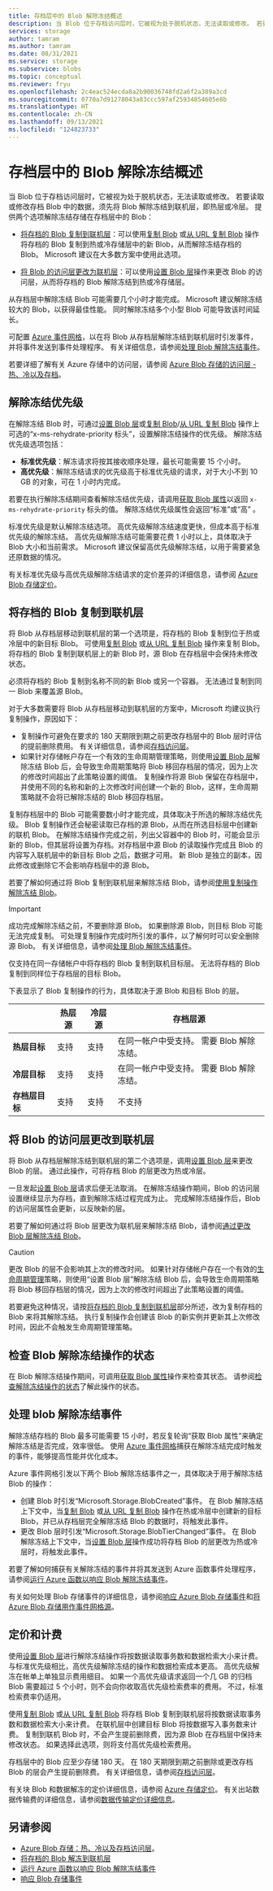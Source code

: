 ```yaml
---
title: 存档层中的 Blob 解除冻结概述
description: 当 Blob 位于存档访问层时，它被视为处于脱机状态，无法读取或修改。 若要读取或修改存档 Blob 中的数据，须先将 Blob 解除冻结到联机层，即热层或冷层。
services: storage
author: tamram
ms.author: tamram
ms.date: 08/31/2021
ms.service: storage
ms.subservice: blobs
ms.topic: conceptual
ms.reviewer: fryu
ms.openlocfilehash: 2c4eac524ecda8a2b90036748fd2a6f2a389a3cd
ms.sourcegitcommit: 0770a7d91278043a83ccc597af25934854605e8b
ms.translationtype: HT
ms.contentlocale: zh-CN
ms.lasthandoff: 09/13/2021
ms.locfileid: "124823733"
---
```

# <a name="overview-of-blob-rehydration-from-the-archive-tier"></a>存档层中的 Blob 解除冻结概述

当 Blob 位于存档访问层时，它被视为处于脱机状态，无法读取或修改。 若要读取或修改存档 Blob 中的数据，须先将 Blob 解除冻结到联机层，即热层或冷层。 提供两个选项解除冻结存储在存档层中的 Blob：

- [将存档的 Blob 复制到联机层](#copy-an-archived-blob-to-an-online-tier)：可以使用[复制 Blob](/rest/api/storageservices/copy-blob) 或[从 URL 复制 Blob](/rest/api/storageservices/copy-blob-from-url) 操作将存档的 Blob 复制到热或冷存储层中的新 Blob，从而解除冻结存档的 Blob。 Microsoft 建议在大多数方案中使用此选项。

- [将 Blob 的访问层更改为联机层](#change-a-blobs-access-tier-to-an-online-tier)：可以使用[设置 Blob 层](/rest/api/storageservices/set-blob-tier)操作来更改 Blob 的访问层，从而将存档的 Blob 解除冻结到热或冷存储层。

从存档层中解除冻结 Blob 可能需要几个小时才能完成。 Microsoft 建议解除冻结较大的 Blob，以获得最佳性能。 同时解除冻结多个小型 Blob 可能导致该时间延长。

可配置 [Azure 事件网格](../../event-grid/overview.md)，以在将 Blob 从存档层解除冻结到联机层时引发事件，并将事件发送到事件处理程序。 有关详细信息，请参阅[处理 Blob 解除冻结事件](#handle-an-event-on-blob-rehydration)。

若要详细了解有关 Azure 存储中的访问层，请参阅 [Azure Blob 存储的访问层 - 热、冷以及存档](storage-blob-storage-tiers.md)。

## <a name="rehydration-priority"></a>解除冻结优先级

在解除冻结 Blob 时，可通过[设置 Blob 层](/rest/api/storageservices/set-blob-tier)或[复制 Blob](/rest/api/storageservices/copy-blob)/[从 URL 复制 Blob](/rest/api/storageservices/copy-blob-from-url) 操作上可选的“x-ms-rehydrate-priority 标头”，设置解除冻结操作的优先级。 解除冻结优先级选项包括：

- **标准优先级**：解冻请求将按其接收顺序处理，最长可能需要 15 个小时。
- **高优先级**：解除冻结请求的优先级高于标准优先级的请求，对于大小不到 10 GB 的对象，可在 1 小时内完成。

若要在执行解除冻结期间查看解除冻结优先级，请调用[获取 Blob 属性](/rest/api/storageservices/get-blob-properties)以返回 `x-ms-rehydrate-priority` 标头的值。 解除冻结优先级属性会返回“标准”或“高” 。

标准优先级是默认解除冻结选项。 高优先级解除冻结速度更快，但成本高于标准优先级的解除冻结。 高优先级解除冻结可能需要花费 1 小时以上，具体取决于 Blob 大小和当前需求。 Microsoft 建议保留高优先级解除冻结，以用于需要紧急还原数据的情况。

有关标准优先级与高优先级解除冻结请求的定价差异的详细信息，请参阅 [Azure Blob 存储定价](https://azure.microsoft.com/pricing/details/storage/blobs/)。

## <a name="copy-an-archived-blob-to-an-online-tier"></a>将存档的 Blob 复制到联机层

将 Blob 从存档层移动到联机层的第一个选项是，将存档的 Blob 复制到位于热或冷层中的新目标 Blob。 可使用[复制 Blob](/rest/api/storageservices/copy-blob) 或[从 URL 复制 Blob](/rest/api/storageservices/copy-blob-from-url) 操作来复制 Blob。 将存档的 Blob 复制到联机层上的新 Blob 时，源 Blob 在存档层中会保持未修改状态。

必须将存档的 Blob 复制到名称不同的新 Blob 或另一个容器。 无法通过复制到同一 Blob 来覆盖源 Blob。

对于大多数需要将 Blob 从存档层移动到联机层的方案中，Microsoft 均建议执行复制操作，原因如下：

- 复制操作可避免在要求的 180 天期限到期之前更改存档层中的 Blob 层时评估的提前删除费用。 有关详细信息，请参阅[存档访问层](storage-blob-storage-tiers.md#archive-access-tier)。
- 如果针对存储帐户存在一个有效的生命周期管理策略，则使用[设置 Blob 层](/rest/api/storageservices/set-blob-tier)解除冻结 Blob 后，会导致生命周期策略将 Blob 移回存档层的情况，因为上次的修改时间超出了此策略设置的阈值。 复制操作将源 Blob 保留在存档层中，并使用不同的名称和新的上次修改时间创建一个新的 Blob，这样，生命周期策略就不会将已解除冻结的 Blob 移回存档层。

复制存档层中的 Blob 可能需要数小时才能完成，具体取决于所选的解除冻结优先级。 Blob 复制操作还会秘密读取已存档的源 Blob，从而在所选目标层中创建新的联机 Blob。 在解除冻结操作完成之前，列出父容器中的 Blob 时，可能会显示新的 Blob，但其层将设置为存档。对存档层中源 Blob 的读取操作完成且 Blob 的内容写入联机层中的新目标 Blob 之后，数据才可用。 新 Blob 是独立的副本，因此修改或删除它不会影响存档层中的源 Blob。

若要了解如何通过将 Blob 复制到联机层来解除冻结 Blob，请参阅[使用复制操作解除冻结 Blob](archive-rehydrate-to-online-tier.md#rehydrate-a-blob-with-a-copy-operation)。

> [!IMPORTANT]
> 成功完成解除冻结之前，不要删除源 Blob。 如果删除源 Blob，则目标 Blob 可能无法完成复制。 可处理复制操作完成时所引发的事件，以了解何时可以安全删除源 Blob。 有关详细信息，请参阅[处理 Blob 解除冻结事件](#handle-an-event-on-blob-rehydration)。

仅支持在同一存储帐户中将存档的 Blob 复制到联机目标层。 无法将存档的 Blob 复制到同样位于存档层的目标 Blob。

下表显示了 Blob 复制操作的行为，具体取决于源 Blob 和目标 Blob 的层。

|  | **热层源** | **冷层源** | **存档层源** |
|--|--|--|--|
| **热层目标** | 支持 | 支持 | 在同一帐户中受支持。 需要 Blob 解除冻结。 |
| **冷层目标** | 支持 | 支持 | 在同一帐户中受支持。 需要 Blob 解除冻结。 |
| **存档层目标** | 支持 | 支持 | 不支持 |

## <a name="change-a-blobs-access-tier-to-an-online-tier"></a>将 Blob 的访问层更改到联机层

将 Blob 从存档层解除冻结到联机层的第二个选项是，调用[设置 Blob 层](/rest/api/storageservices/set-blob-tier)来更改 Blob 的层。 通过此操作，可将存档 Blob 的层更改为热或冷层。

一旦发起[设置 Blob 层](/rest/api/storageservices/set-blob-tier)请求后便无法取消。 在解除冻结操作期间，Blob 的访问层设置继续显示为存档，直到解除冻结过程完成为止。 完成解除冻结操作后，Blob 的访问层属性会更新，以反映新的层。

若要了解如何通过将 Blob 层更改为联机层来解除冻结 Blob，请参阅[通过更改 Blob 层解除冻结 Blob](archive-rehydrate-to-online-tier.md#rehydrate-a-blob-by-changing-its-tier)。

> [!CAUTION]
> 更改 Blob 的层不会影响其上次的修改时间。 如果针对存储帐户存在一个有效的[生命周期管理](./lifecycle-management-overview.md)策略，则使用“设置 Blob 层”解除冻结 Blob 后，会导致生命周期策略将 Blob 移回存档层的情况，因为上次的修改时间超出了此策略设置的阈值。
>
> 若要避免这种情况，请按[将存档的 Blob 复制到联机层](#copy-an-archived-blob-to-an-online-tier)部分所述，改为复制存档的 Blob 来将其解除冻结。 执行复制操作会创建该 Blob 的新实例并更新其上次修改时间，因此不会触发生命周期管理策略。

## <a name="check-the-status-of-a-blob-rehydration-operation"></a>检查 Blob 解除冻结操作的状态

在 Blob 解除冻结操作期间，可调用[获取 Blob 属性](/rest/api/storageservices/get-blob-properties)操作来检查其状态。 请参阅[检查解除冻结操作的状态](archive-rehydrate-to-online-tier.md#check-the-status-of-a-rehydration-operation)了解此操作的状态。

## <a name="handle-an-event-on-blob-rehydration"></a>处理 blob 解除冻结事件

解除冻结存档的 Blob 最多可能需要 15 小时，若反复轮询“获取 Blob 属性”来确定解除冻结是否完成，效率很低。 使用 [Azure 事件网格](../../event-grid/overview.md)捕获在解除冻结完成时触发的事件，能够提高性能并优化成本。

Azure 事件网格引发以下两个 Blob 解除冻结事件之一，具体取决于用于解除冻结 Blob 的操作：

- 创建 Blob 时引发“Microsoft.Storage.BlobCreated”事件。 在 Blob 解除冻结上下文中，当[复制 Blob](/rest/api/storageservices/copy-blob) 或[从 URL 复制 Blob](/rest/api/storageservices/copy-blob-from-url) 操作在热或冷层中创建新的目标 Blob，并已从存档层完全解除冻结 Blob 的数据时，将触发此事件。
- 更改 Blob 层时引发“Microsoft.Storage.BlobTierChanged”事件。 在 Blob 解除冻结上下文中，当[设置 Blob 层](/rest/api/storageservices/set-blob-tier)操作成功将存档 Blob 的层更改为热或冷层时，将触发此事件。

若要了解如何捕获有关解除冻结的事件并将其发送到 Azure 函数事件处理程序，请参阅[运行 Azure 函数以响应 Blob 解除冻结事件](archive-rehydrate-handle-event.md)。

有关如何处理 Blob 存储事件的详细信息，请参阅[响应 Azure Blob 存储事件](storage-blob-event-overview.md)和[将 Azure Blob 存储用作事件网格源](../../event-grid/event-schema-blob-storage.md)。

## <a name="pricing-and-billing"></a>定价和计费

使用[设置 Blob 层](/rest/api/storageservices/set-blob-tier)进行解除冻结操作将按数据读取事务数和数据检索大小来计费。 与标准优先级相比，高优先级解除冻结的操作和数据检索成本更高。 高优先级解冻在帐单上单独显示费用细目。 如果一个高优先级请求返回一个几 GB 的归档 Blob 需要超过 5 个小时，则不会向你收取高优先级检索费率的费用。 不过，标准检索费率仍适用。

使用[复制 Blob](/rest/api/storageservices/copy-blob) 或[从 URL 复制 Blob](/rest/api/storageservices/copy-blob-from-url) 将存档 Blob 复制到联机层将按数据读取事务数和数据检索大小来计费。 在联机层中创建目标 Blob 将按数据写入事务数来计费。 复制到联机 Blob 时，不会产生提前删除费，因为源 Blob 在存档层中保持未修改状态。 如果选择此选项，则将支付高优先级检索费用。

存档层中的 Blob 应至少存储 180 天。 在 180 天期限到期之前删除或更改存档 Blob 的层会产生提前删除费。 有关详细信息，请参阅[存档访问层](storage-blob-storage-tiers.md#archive-access-tier)。

有关块 Blob 和数据解冻的定价详细信息，请参阅 [Azure 存储定价](https://azure.microsoft.com/pricing/details/storage/blobs/)。 有关出站数据传输费的详细信息，请参阅[数据传输定价详细信息](https://azure.microsoft.com/pricing/details/data-transfers/)。

## <a name="see-also"></a>另请参阅

- [Azure Blob 存储：热、冷以及存档访问层](storage-blob-storage-tiers.md)。
- [将存档的 Blob 解冻到联机层](archive-rehydrate-to-online-tier.md)
- [运行 Azure 函数以响应 Blob 解除冻结事件](archive-rehydrate-handle-event.md)
- [响应 Blob 存储事件](storage-blob-event-overview.md)